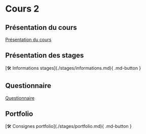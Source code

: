 # Cours 2


<h2>Présentation du cours</h2>
<a href="https://cmontmorency365-my.sharepoint.com/:b:/g/personal/lora_boisvert_cmontmorency_qc_ca/EdBJVYhzdk9PhOGgFEHb1zgB0p3U7Sb662k6oQjrgQjcIw?e=IsrCJF">Présentation du cours</a>

<h2>Présentation des stages</h2>
 [🛠️ Informations stages](./stages/informations.md){ .md-button }   <br>

 <h2>Questionnaire</h2>
 <a href="https://forms.office.com/Pages/ResponsePage.aspx?id=x5Wp_94QyE6V2yjtBXZFXRNpbsE2ELxAl1w7h19byDhUQ1FETVQyREJYREc5UFg4WTVYMTRMNkRLNSQlQCN0PWcu">Questionnaire</a>

 <h2>Portfolio</h2>
  [🛠️ Consignes portfolio](./stages/portfolio.md){ .md-button }   <br>


